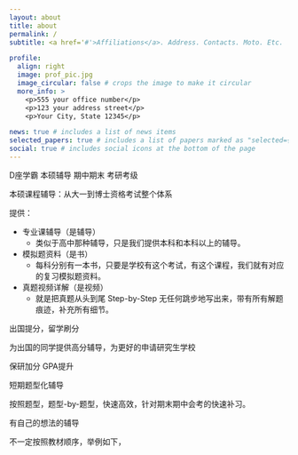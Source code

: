 ```yaml
---
layout: about
title: about
permalink: /
subtitle: <a href='#'>Affiliations</a>. Address. Contacts. Moto. Etc.

profile:
  align: right
  image: prof_pic.jpg
  image_circular: false # crops the image to make it circular
  more_info: >
    <p>555 your office number</p>
    <p>123 your address street</p>
    <p>Your City, State 12345</p>

news: true # includes a list of news items
selected_papers: true # includes a list of papers marked as "selected={true}"
social: true # includes social icons at the bottom of the page
---
```




D座学霸 本硕辅导 期中期末 考研考级

本硕课程辅导：从大一到博士资格考试整个体系

提供：<br>

- 专业课辅导（是辅导）
  - 类似于高中那种辅导，只是我们提供本科和本科以上的辅导。
- 模拟题资料（是书）
  - 每科分别有一本书，只要是学校有这个考试，有这个课程，我们就有对应的复习模拟题资料。
- 真题视频详解（是视频）
  - 就是把真题从头到尾 Step-by-Step 无任何跳步地写出来，带有所有解题痕迹，补充所有细节。



出国提分，留学刷分

为出国的同学提供高分辅导，为更好的申请研究生学校

保研加分 GPA提升


短期题型化辅导

按照题型，题型-by-题型，快速高效，针对期末期中会考的快速补习。

有自己的想法的辅导

不一定按照教材顺序，举例如下，



